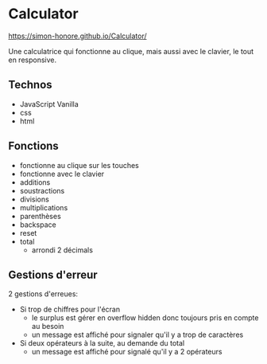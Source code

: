 # Calculator

https://simon-honore.github.io/Calculator/

Une calculatrice qui fonctionne au clique, mais aussi avec le clavier, le tout en responsive.

## Technos 

- JavaScript Vanilla
- css
- html

## Fonctions

- fonctionne au clique sur les touches
- fonctionne avec le clavier 
- additions
- soustractions
- divisions
- multiplications
- parenthèses
- backspace
- reset
- total
  - arrondi 2 décimals

## Gestions d'erreur

2 gestions d'erreues:

- Si trop de chiffres pour l'écran
  - le surplus est gérer en overflow hidden donc toujours pris en compte au besoin 
  - un message est affiché pour signaler qu'il y a trop de caractères
- Si deux opérateurs à la suite, au demande du total
  - un message est affiché pour signalé qu'il y a 2 opérateurs